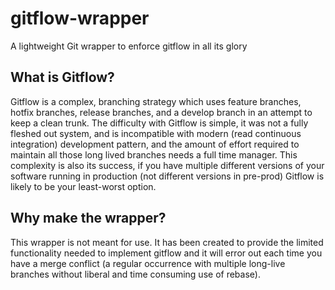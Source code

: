 # gitflow-wrapper
A lightweight Git wrapper to enforce gitflow in all its glory

## What is Gitflow?
Gitflow is a complex, branching strategy which uses feature branches, hotfix branches, release branches, and a develop branch in an attempt to keep a clean trunk. The difficulty with Gitflow is simple, it was not a fully fleshed out system, and is incompatible with modern (read continuous integration) development pattern, and the amount of effort required to maintain all those long lived branches needs a full time manager. This complexity is also its success, if you have multiple different versions of your software running in production (not different versions in pre-prod) Gitflow is likely to be your least-worst option.

## Why make the wrapper?
This wrapper is not meant for use. It has been created to provide the limited functionality needed to implement gitflow and it will error out each time you have a merge conflict (a regular occurrence with multiple long-live branches without liberal and time consuming use of rebase). 
